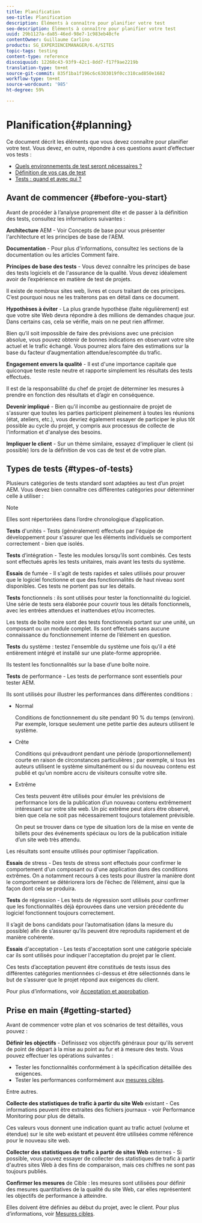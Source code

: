 ```yaml
---
title: Planification
seo-title: Planification
description: Éléments à connaître pour planifier votre test
seo-description: Éléments à connaître pour planifier votre test
uuid: 29b1127a-da85-46ed-98e7-1c983eb40cfe
contentOwner: Guillaume Carlino
products: SG_EXPERIENCEMANAGER/6.4/SITES
topic-tags: testing
content-type: reference
discoiquuid: 12268c43-93f9-42c1-8dd7-f17f9ae2219b
translation-type: tm+mt
source-git-commit: 835f1ba1f196c6c6303019f0cc310cad850e1682
workflow-type: tm+mt
source-wordcount: '985'
ht-degree: 59%

---
```



# Planification{#planning}

Ce document décrit les éléments que vous devez connaître pour planifier votre test. Vous devez, en outre, répondre à ces questions avant d’effectuer vos tests :

* [Quels environnements de test seront nécessaires ?](/help/sites-developing/test-environments.md)
* [Définition de vos cas de test](/help/sites-developing/test-cases.md)
* [Tests : quand et avec qui ?](/help/sites-developing/when-who.md)

## Avant de commencer {#before-you-start}

Avant de procéder à l’analyse proprement dite et de passer à la définition des tests, consultez les informations suivantes :

**Architecture** AEM - Voir Concepts de base pour vous présenter l&#39;architecture et les principes de base de l&#39;AEM.

**Documentation** - Pour plus d&#39;informations, consultez les sections de la documentation ou les articles Comment faire.

**Principes de base des tests** - Vous devez connaître les principes de base des tests logiciels et de l&#39;assurance de la qualité. Vous devez idéalement avoir de l’expérience en matière de test de projets.

Il existe de nombreux sites web, livres et cours traitant de ces principes. C’est pourquoi nous ne les traiterons pas en détail dans ce document.

**Hypothèses à éviter** - La plus grande hypothèse (faite régulièrement) est que votre site Web devra répondre à des millions de demandes chaque jour. Dans certains cas, cela se vérifie, mais on ne peut rien affirmer.

Bien qu’il soit impossible de faire des prévisions avec une précision absolue, vous pouvez obtenir de bonnes indications en observant votre site actuel et le trafic échangé. Vous pourrez alors faire des estimations sur la base du facteur d’augmentation attendue/escomptée du trafic.

**Engagement envers la qualité** - Il est d&#39;une importance capitale que quiconque teste reste neutre et rapporte simplement les résultats des tests effectués.

Il est de la responsabilité du chef de projet de déterminer les mesures à prendre en fonction des résultats et d’agir en conséquence.

**Devenir impliqué** - Bien qu&#39;il incombe au gestionnaire de projet de s&#39;assurer que toutes les parties participent pleinement à toutes les réunions (état, ateliers, etc.), vous devriez également essayer de participer le plus tôt possible au cycle du projet, y compris aux processus de collecte de l&#39;information et d&#39;analyse des besoins.

**Impliquer le client** - Sur un thème similaire, essayez d&#39;impliquer le client (si possible) lors de la définition de vos cas de test et de votre plan.

## Types de tests {#types-of-tests}

Plusieurs catégories de tests standard sont adaptées au test d’un projet AEM. Vous devez bien connaître ces différentes catégories pour déterminer celle à utiliser :

>[!NOTE]
>
>Elles sont répertoriées dans l’ordre chronologique d’application.

**Tests** d&#39;unités - Tests (généralement) effectués par l&#39;équipe de développement pour s&#39;assurer que les éléments individuels se comportent correctement - bien que isolés.

**Tests** d’intégration - Teste les modules lorsqu’ils sont combinés. Ces tests sont effectués après les tests unitaires, mais avant les tests du système.

**Essais** de fumée - Il s&#39;agit de tests rapides et sales utilisés pour prouver que le logiciel fonctionne et que des fonctionnalités de haut niveau sont disponibles. Ces tests ne portent pas sur les détails.

**Tests** fonctionnels : ils sont utilisés pour tester la fonctionnalité du logiciel. Une série de tests sera élaborée pour couvrir tous les détails fonctionnels, avec les entrées attendues et inattendues et/ou incorrectes.

Les tests de boîte noire sont des tests fonctionnels portant sur une unité, un composant ou un module complet. Ils sont effectués sans aucune connaissance du fonctionnement interne de l’élément en question.

**Tests** du système : testez l&#39;ensemble du système une fois qu&#39;il a été entièrement intégré et installé sur une plate-forme appropriée.

Ils testent les fonctionnalités sur la base d’une boîte noire.

**Tests** de performance - Les tests de performance sont essentiels pour tester AEM.

Ils sont utilisés pour illustrer les performances dans différentes conditions :

* Normal

   Conditions de fonctionnement du site pendant 90 % du temps (environ). Par exemple, lorsque seulement une petite partie des auteurs utilisent le système.

* Crête

   Conditions qui prévaudront pendant une période (proportionnellement) courte en raison de circonstances particulières ; par exemple, si tous les auteurs utilisent le système simultanément ou si du nouveau contenu est publié et qu’un nombre accru de visiteurs consulte votre site.

* Extrême

   Ces tests peuvent être utilisés pour émuler les prévisions de performance lors de la publication d’un nouveau contenu extrêmement intéressant sur votre site web. Un pic extrême peut alors être observé, bien que cela ne soit pas nécessairement toujours totalement prévisible.

   On peut se trouver dans ce type de situation lors de la mise en vente de billets pour des événements spéciaux ou lors de la publication initiale d’un site web très attendu.

Les résultats sont ensuite utilisés pour optimiser l’application.

**Essais** de stress - Des tests de stress sont effectués pour confirmer le comportement d&#39;un composant ou d&#39;une application dans des conditions extrêmes. On a notamment recours à ces tests pour illustrer la manière dont le comportement se détériorera lors de l’échec de l’élément, ainsi que la façon dont cela se produira.

**Tests** de régression - Les tests de régression sont utilisés pour confirmer que les fonctionnalités déjà éprouvées dans une version précédente du logiciel fonctionnent toujours correctement.

Il s’agit de bons candidats pour l’automatisation (dans la mesure du possible) afin de s’assurer qu’ils peuvent être reproduits rapidement et de manière cohérente.

**Essais** d&#39;acceptation - Les tests d&#39;acceptation sont une catégorie spéciale car ils sont utilisés pour indiquer l&#39;acceptation du projet par le client.

Ces tests d’acceptation peuvent être constitués de tests issus des différentes catégories mentionnées ci-dessus et être sélectionnés dans le but de s’assurer que le projet répond aux exigences du client.

Pour plus d’informations, voir [Acceptation et approbation](/help/sites-developing/acceptance-signoff.md).

## Prise en main {#getting-started}

Avant de commencer votre plan et vos scénarios de test détaillés, vous pouvez :

**Définir les objectifs** - Définissez vos objectifs généraux pour qu&#39;ils servent de point de départ à la mise au point au fur et à mesure des tests. Vous pouvez effectuer les opérations suivantes :

* Tester les fonctionnalités conformément à la spécification détaillée des exigences.
* Tester les performances conformément aux [mesures cibles](/help/managing/best-practices-further-reference.md#key-performance-indicators-and-target-metrics).

Entre autres.

**Collecte des statistiques de trafic à partir du site Web** existant - Ces informations peuvent être extraites des fichiers journaux - voir Performance Monitoring pour plus de détails.

Ces valeurs vous donnent une indication quant au trafic actuel (volume et étendue) sur le site web existant et peuvent être utilisées comme référence pour le nouveau site web.

**Collecter des statistiques de trafic à partir de sites Web** externes - Si possible, vous pouvez essayer de collecter des statistiques de trafic à partir d&#39;autres sites Web à des fins de comparaison, mais ces chiffres ne sont pas toujours publiés.

**Confirmer les mesures** de Cible : les mesures sont utilisées pour définir des mesures quantitatives de la qualité du site Web, car elles représentent les objectifs de performance à atteindre.

Elles doivent être définies au début du projet, avec le client. Pour plus d’informations, voir [Mesures cibles](/help/sites-developing/planning.md).
